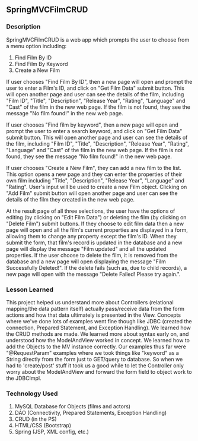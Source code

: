 ## SpringMVCFilmCRUD

### Description

SpringMVCFilmCRUD is a web app which prompts the user to choose from a menu option including:

1. Find Film By ID
2. Find Film By Keyword
3. Create a New Film

If user chooses "Find Film By ID", then a new page will open and prompt the user to enter a Film's ID, and click on "Get Film Data" submit button. This will open another page and user can see the details of the film, including "Film ID", "Title", "Description", "Release Year", "Rating", "Language" and "Cast" of the film in the new web page. If the film is not found, they see the message "No film found!" in the new web page.

If user chooses "Find film by keyword", then a new page will open and prompt the user to enter a search keyword, and click on "Get Film Data" submit button. This will open another page and user can see the details of the film, including "Film ID", "Title", "Description", "Release Year", "Rating", "Language" and "Cast" of the film in the new web page. If the film is not found, they see the message "No film found!" in the new web page.

If user chooses "Create a New Film", they can add a new film to the list. This option opens a new page and they can enter the properties of their own film including "Title", "Description", "Release Year", "Language" and "Rating". User's input will be used to create a new Film object. Clicking on "Add Film" submit button will open another page and user can see the details of the film they created in the new web page.

At the result page of all three selections, the user have the options of editing (by clicking on "Edit Film Data") or deleting the film (by clicking on "Delete Film") submit buttons.
If they choose to edit film data then a new page will open and all the film's current properties are displayed in a form, allowing them to change any property except the film's ID. When they submit the form, that film's record is updated in the database and a new page will display the message "Film updated" and all the updated properties.
If the user choose to delete the film, it is removed from the database and a new page will open displaying the message "Film Successfully Deleted!". If the delete fails (such as, due to child records), a new page will open with the message "Delete Failed! Please try again.".

### Lesson Learned

This project helped us understand more about Controllers (relational mapping/the data pattern itself) actually pass/receive data from the form actions and how that data ultimately is presented in the View.
Concepts where we've done lots of examples went fine though like JDBC (created the connection, Prepared Statement, and Exception Handling).
We learned how the CRUD methods are made. We learned more about syntax early on, and understood how the ModelAndView worked in concept. We learned how to add the Objects to the MV instance correctly.
Our examples thus far were "@RequestParam" examples where we took things like "keyword" as a String directly from the form just to GET/query to database. So when we had to 'create/post' stuff it took us a good while to let the Controller only worry about the ModelAndView and forward the form field to object work to the JDBCImpl.


### Technology Used

1. MySQL Database for Objects (films and actors)
2. DAO (Connectivity, Prepared Statements, Exception Handling)
3. CRUD (in the PS)
4. HTML/CSS (Bootstrap)
5. Spring (JSP, XML config, etc.)

